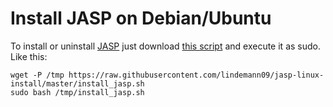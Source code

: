 Install JASP on Debian/Ubuntu
=============================

To install or uninstall [JASP](https://jasp-stats.org/) just download 
[this script](https://raw.githubusercontent.com/lindemann09/jasp-linux-install/master/install_jasp.sh)
and execute it as sudo. Like this:

```
wget -P /tmp https://raw.githubusercontent.com/lindemann09/jasp-linux-install/master/install_jasp.sh
sudo bash /tmp/install_jasp.sh
```
